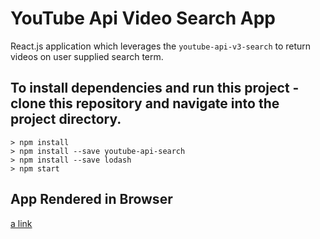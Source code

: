 # YouTube Api Video Search App

React.js application which leverages the `youtube-api-v3-search` to return videos on user supplied search term.

## To install dependencies and run this project - clone this repository and navigate into the project directory.

```
> npm install
> npm install --save youtube-api-search
> npm install --save lodash
> npm start
```

## App Rendered in Browser

[a link](https://github.com/aschenbrenner3/youtube-api-video-search/images/search-app-react)
